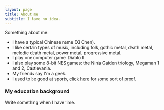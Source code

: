 ```yaml
---
layout: page
title: About me
subtitle: I have no idea.
---
```


Something about me:

- I have a typical Chinese name (Xi Chen).
- I like certain types of music, including folk, gothic metal, death metal, melodic death metal, power metal, progressive metal.
- I play one computer game: Diablo II.
- I also play some 8-bit NES games: the Ninja Gaiden triology, Megaman 1 and 2, Castlevania.
- My friends say I'm a geek.
- I used to be good at sports, [click here](https://flic.kr/s/aHskDDW8Y1) for some sort of proof.

### My education background

Write something when I have time.
